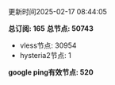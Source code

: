 更新时间2025-02-17 08:44:05

**总订阅: 165**
**总节点: 50743**
- vless节点: 30954
- hysteria2节点: 1

**google ping有效节点: 520**
